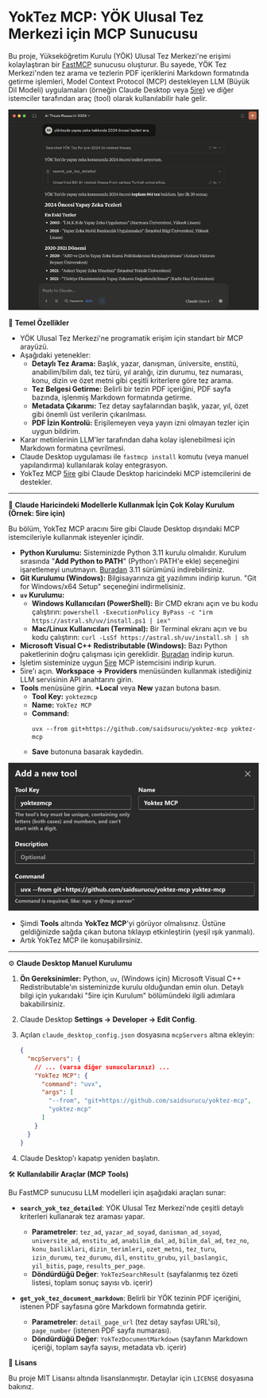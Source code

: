 # YokTez MCP: YÖK Ulusal Tez Merkezi için MCP Sunucusu


Bu proje, Yükseköğretim Kurulu (YÖK) Ulusal Tez Merkezi'ne erişimi kolaylaştıran bir [FastMCP](https://gofastmcp.com/) sunucusu oluşturur. Bu sayede, YÖK Tez Merkezi'nden tez arama ve tezlerin PDF içeriklerini Markdown formatında getirme işlemleri, Model Context Protocol (MCP) destekleyen LLM (Büyük Dil Modeli) uygulamaları (örneğin Claude Desktop veya [5ire](https://5ire.app)) ve diğer istemciler tarafından araç (tool) olarak kullanılabilir hale gelir.

![YÖK Tez MCP Örneği](./ornek.png)

🎯 **Temel Özellikler**

* YÖK Ulusal Tez Merkezi'ne programatik erişim için standart bir MCP arayüzü.
* Aşağıdaki yetenekler:
    * **Detaylı Tez Arama:** Başlık, yazar, danışman, üniversite, enstitü, anabilim/bilim dalı, tez türü, yıl aralığı, izin durumu, tez numarası, konu, dizin ve özet metni gibi çeşitli kriterlere göre tez arama.
    * **Tez Belgesi Getirme:** Belirli bir tezin PDF içeriğini, PDF sayfa bazında, işlenmiş Markdown formatında getirme.
    * **Metadata Çıkarımı:** Tez detay sayfalarından başlık, yazar, yıl, özet gibi önemli üst verilerin çıkarılması.
    * **PDF İzin Kontrolü:** Erişilemeyen veya yayın izni olmayan tezler için uygun bildirim.
* Karar metinlerinin LLM'ler tarafından daha kolay işlenebilmesi için Markdown formatına çevrilmesi.
* Claude Desktop uygulaması ile `fastmcp install` komutu (veya manuel yapılandırma) kullanılarak kolay entegrasyon.
* YokTez MCP [5ire](https://5ire.app) gibi Claude Desktop haricindeki MCP istemcilerini de destekler.

---
🚀 **Claude Haricindeki Modellerle Kullanmak İçin Çok Kolay Kurulum (Örnek: 5ire için)**

Bu bölüm, YokTez MCP aracını 5ire gibi Claude Desktop dışındaki MCP istemcileriyle kullanmak isteyenler içindir.

* **Python Kurulumu:** Sisteminizde Python 3.11 kurulu olmalıdır. Kurulum sırasında "**Add Python to PATH**" (Python'ı PATH'e ekle) seçeneğini işaretlemeyi unutmayın. [Buradan](https://www.python.org/downloads/) 3.11 sürümünü indirebilirsiniz.
* **Git Kurulumu (Windows):** Bilgisayarınıza [git](https://git-scm.com/downloads/win) yazılımını indirip kurun. "Git for Windows/x64 Setup" seçeneğini indirmelisiniz.
* **`uv` Kurulumu:**
    * **Windows Kullanıcıları (PowerShell):** Bir CMD ekranı açın ve bu kodu çalıştırın: `powershell -ExecutionPolicy ByPass -c "irm https://astral.sh/uv/install.ps1 | iex"`
    * **Mac/Linux Kullanıcıları (Terminal):** Bir Terminal ekranı açın ve bu kodu çalıştırın: `curl -LsSf https://astral.sh/uv/install.sh | sh`
* **Microsoft Visual C++ Redistributable (Windows):** Bazı Python paketlerinin doğru çalışması için gereklidir. [Buradan](https://learn.microsoft.com/en-us/cpp/windows/latest-supported-vc-redist?view=msvc-170) indirip kurun.
* İşletim sisteminize uygun [5ire](https://5ire.app) MCP istemcisini indirip kurun.
* 5ire'ı açın. **Workspace -> Providers** menüsünden kullanmak istediğiniz LLM servisinin API anahtarını girin.
* **Tools** menüsüne girin. **+Local** veya **New** yazan butona basın.
    * **Tool Key:** `yoktezmcp`
    * **Name:** `YokTez MCP`
    * **Command:**
        ```
        uvx --from git+https://github.com/saidsurucu/yoktez-mcp yoktez-mcp
        ```
    * **Save** butonuna basarak kaydedin.

![5ire YokTez MCP Ayarları](./5ire-settings.png)

* Şimdi **Tools** altında **YokTez MCP**'yi görüyor olmalısınız. Üstüne geldiğinizde sağda çıkan butona tıklayıp etkinleştirin (yeşil ışık yanmalı).
* Artık YokTez MCP ile konuşabilirsiniz.

---
⚙️ **Claude Desktop Manuel Kurulumu**


1.  **Ön Gereksinimler:** Python, `uv`, (Windows için) Microsoft Visual C++ Redistributable'ın sisteminizde kurulu olduğundan emin olun. Detaylı bilgi için yukarıdaki "5ire için Kurulum" bölümündeki ilgili adımlara bakabilirsiniz.
2.  Claude Desktop **Settings -> Developer -> Edit Config**.
3.  Açılan `claude_desktop_config.json` dosyasına `mcpServers` altına ekleyin:

    ```json
    {
      "mcpServers": {
        // ... (varsa diğer sunucularınız) ...
        "YokTez MCP": {
          "command": "uvx",
          "args": [
            "--from", "git+https://github.com/saidsurucu/yoktez-mcp",
            "yoktez-mcp"
          ]
        }
      }
    }
    ```

4.  Claude Desktop'ı kapatıp yeniden başlatın.

🛠️ **Kullanılabilir Araçlar (MCP Tools)**

Bu FastMCP sunucusu LLM modelleri için aşağıdaki araçları sunar:

* **`search_yok_tez_detailed`**: YÖK Ulusal Tez Merkezi'nde çeşitli detaylı kriterleri kullanarak tez araması yapar.
    * **Parametreler**: `tez_ad`, `yazar_ad_soyad`, `danisman_ad_soyad`, `universite_ad`, `enstitu_ad`, `anabilim_dal_ad`, `bilim_dal_ad`, `tez_no`, `konu_basliklari`, `dizin_terimleri`, `ozet_metni`, `tez_turu`, `izin_durumu`, `tez_durumu`, `dil`, `enstitu_grubu`, `yil_baslangic`, `yil_bitis`, `page`, `results_per_page`.
    * **Döndürdüğü Değer**: `YokTezSearchResult` (sayfalanmış tez özeti listesi, toplam sonuç sayısı vb. içerir)

* **`get_yok_tez_document_markdown`**: Belirli bir YÖK tezinin PDF içeriğini, istenen PDF sayfasına göre Markdown formatında getirir.
    * **Parametreler**: `detail_page_url` (tez detay sayfası URL'si), `page_number` (istenen PDF sayfa numarası).
    * **Döndürdüğü Değer**: `YokTezDocumentMarkdown` (sayfanın Markdown içeriği, toplam sayfa sayısı, metadata vb. içerir)

📜 **Lisans**

Bu proje MIT Lisansı altında lisanslanmıştır. Detaylar için `LICENSE` dosyasına bakınız.
